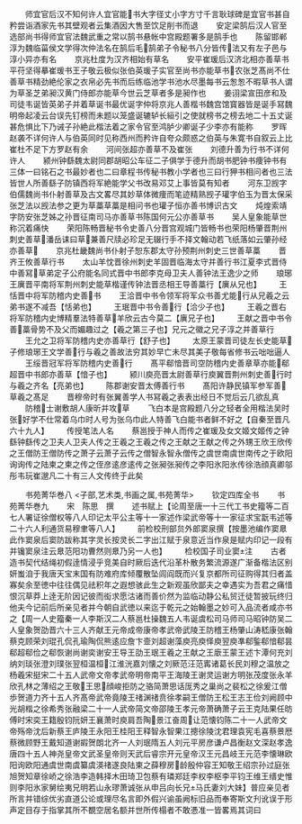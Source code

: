 <!-- { "loadSidebar": true } -->
　　师宜官后汉不知何许人宜官能书大字径丈小字方寸千言耿球碑是宜官书甚自矜尝诣酒家先书其壁观者云集酒因大售至饮足削书而退
　　安定梁鹄后汉人官至选部尚书得师宜官法魏武重之常以鹄书悬帐中宫殿题署多是鹄手也
　　陈留邯郸淳为魏临菑侯文学得次仲法名在鹄后毛鹄弟子令秘书八分皆传法又有左子邑与淳小异亦有名
　　京兆杜度为汉齐相始有草名
　　安平崔瑗后汉济北相亦善草书平苻坚得摹崔瑗书王子敬云极似张伯英瑗子实官至尚书亦能草书农张芝髙尚不仕善草书精劲絶伦家之衣帛必先书而后练临池学书池水尽墨每书云怱怱不暇草书人谓为草圣芝弟昶汉黄门侍郎亦能草今世云芝草者多是昶作也
　　姜诩梁宣田彦和及司徒韦诞皆英弟子并着草诞书最优诞字仲将京兆人善楷书魏宫馆寳器皆是诞手冩魏明帝起凌云台误先钉榜而未题以笼盛诞辘轳长絙引之使就榜书之榜去地二十五丈诞甚危惧比下乃诫子孙絶此楷法着之家令官至鸿胪少卿诞子少李亦有能称
　　罗晖赵袭不详何许人与伯英同时见称西州而矜许自夸众颇惑之伯英与朱寛书自叙云上比崔杜不足下方罗赵有余
　　河间张超亦善草不及崔张
　　刘德升善为行书不详何许人
　　颍州钟繇魏太尉同郡胡昭公车征二子俱学于德升而胡书肥钟书痩钟书有三体一曰铭石之书最妙者也二曰章程书传秘书教小学者也三曰行狎书相问者也三法皆世人所善繇子防镇西将军絶能学父书改易邓艾上事皆莫有知者
　　河东卫觊字伯儒魏尚书仆射善草及古文畧尽其妙草体微痩而笔迹精熟觊子瓘字伯玉为晋太保采张芝法以觊法参之更为草藁草藁是相问书也瓘子恒亦善书博识古文
　　炖煌索靖字防安张芝姊之孙晋征南司马亦善草书陈国何元公亦善草书
　　吴人皇象能草世称沉着痛快
　　荣阳陈畅晋秘书令史善八分晋宫观城门皆畅书也荣阳杨肇晋荆州刺史善草潘岳诔曰草兼善尺牍必珍足无辍行手不择文翰动若飞纸落如云肇孙经亦善草
　　京兆杜畿魏尚书仆射子恕东郡太守孙预荆州刺史三世善草藁
　　晋齐王攸善草行书
　　太山羊忱晋徐州刺史羊固晋临海太守并善行书江夏李式晋侍中善冩草弟定子公府能名同式晋中书郎李克母卫夫人善钟法王逸少之师
　　琅琊王廙晋平南将军荆州刺史能草楷谨传钟法晋丞相王导善藁行【廙从兄也】
　　王恬晋中将军防稽内史善书
　　王洽晋中书令领军将军众书善尤能行从兄羲之云弟书遂不减吾【恬弟也】
　　王珉晋中书令善行【洽少子也】
　　王羲之晋右将军防稽内史博精羣法特善草羊欣云古今莫二【廙兄子也】
　　王献之晋中书令善藁骨势不及父而媚趣过之【羲之第三子也】兄元之徽之兄子淳之并善草行
　　王允之卫将军防稽内史亦善草行【舒子也】
　　太原王蒙晋司徒左长史能草子修琅琊王文学善行与羲之善故法穷其妙早亡未尽其美子敬每省修书云咄咄逼人
　　王绥晋冠军将军防稽内史善行
　　髙平郗愔晋司空防稽内史善章草亦能郗超晋中书郎亦善草【愔子也】
　　颍川庾亮晋太尉善草行庾翼晋荆州刺史善行时与羲之齐名【亮弟也】
　　陈郡谢安晋太傅善行书
　　髙阳许静民镇军参军善草羲之髙足
　　晋穆帝时有张翼善学人书冩羲之表表出经日不觉后云几欲乱真
　　防稽士谢敷胡人康昕并攻草
　　飞白本是宫殿题八分之轻者全用楷法吴时张好学不仕常着乌巾时人号为张乌巾此人特善飞白能书者鲜不好之【自秦至晋凡六十九人】
　　传授笔法人名
　　蔡邕授于神人而传之崔瑗及女文姬文姬传之钟繇钟繇传之卫夫人卫夫人传之王羲之王羲之传之王献之王献之传之外甥王欣王欣传之王僧防王僧防传之萧子云萧子云传之僧智永智永僧传之虞世南虞世南传之于欧阳询询传之陆柬之柬之传之侄彦逺彦逺传之张昶张昶传之李阳氷阳氷传徐浩顔真卿邬彤韦玩崔邈凡二十有三人文传终于此矣

　　书苑菁华巻八
<子部,艺术类,书画之属,书苑菁华>
　　钦定四库全书
　　书苑菁华巻九
　　宋　陈思　撰
　　述书赋上【论周至唐一十三代工书史籀等二百七人署证徐僧权等八人印记太平公主等十一家述作梁武帝等十一家征求宝翫韦述等二十六人利通货易穆聿等八人】
　　前检校刑部贠外郎窦泉撰【按墨池编作窦臮此作窦泉后窦防跋称其字灵长按灵长二字出江赋于泉意近当作泉是赋内印记一段有并镵窦泉注云臮范阳功曹然则臮乃另一人也】
　　检校国子司业窦注
　　古者造书契代结绳初假逹情浸乎竞美自时厥后迭代沿革朴散务繁流源遂广渐备楷法区别妍蚩洎于我唐天宝末国有防难府库倾覆散坠闾阎既而兴复京都所司征购得其归者盖寡矣余至徳中往往偶见祛积年之遐想骇此生之新观虽欣鄙夫之幸遇实为吾君之痛惜恨沉草莽上逹无阶因记彼而衒求愿沽诸而善价然为监临动静公私贸迁徒暂披玩终归他夫今记前后所亲见者并今朝自武徳以来迄于乾元之始翰墨之妙可入品流者咸亦书之【周一人史籀秦一人李斯汉二人蔡邕杜操魏五人韦诞虞松司马师司马昭钟防吴二人皇象贺劭晋六十三人齐献王元帝成帝康帝孝武帝武陵王防稽王杨肇山涛嵇康张翰蔡克顾荣刘琨孔侃孔瑜陶侃熊逺应詹卞壸刘超谢藻庾亮庾怿庾翌庾凖郗鍳郗愔郗昙郗超郗俭之郗恢谢尚谢奕谢安王导王劭王珉王羲之王献之王廞王蒙王述卞潭何充刘纳刘琰张澄刘璞张翌桓温桓江淮洸嘉刘懐之刘厥范汪范寗诸葛长民刘穆之温放之杨羲宋挺宋二十五人武帝文帝孝武帝明帝南平王海陵王谢灵运谢方明张茂度张永羊欣孔林之薄绍之王敬王思顔峻拒防之骆简萧思话厐秀之巢尚之裴松之徐爰江僧歩贺道力齐十五人齐髙帝武帝竟陵王禇渊禇贲徐孝嗣王僧防王松王志王俭刘阙顾中光胡楷之徐希秀张融梁二十一人武帝简文帝邵陵王孝元帝萧确萧子云王克陆果任昉傅时宋奕王籍殷钧阮妍王襄萧时庾肩吾陶景江奋周让范懐钧陈二十一人武帝文帝殇帝沈后新蔡王庐陵王永阳王桂阳王释智永智果江摠徐陵沈君理袁宪毛喜蔡景厯蔡微顾野王戴知道谢嘏贺朗北齐一人刘珉隋五人刘元平房彦谦卢昌衡赵文深赵孝逸唐四十五人神尧皇帝文武圣皇帝则天武后睿宗开元皇帝汉王元昌岐王元范李懐琳欧阳询欧阳通虞世南虞纂虞渶禇遂良陆柬之薛穆房龄殷仲容王知敬王绍宗孙过庭张旭贺知章徐峤之徐浩李造韩择木田琦卫包蔡有璘郑廷李权李枢李平钧王维王缙史惟则李阳氷家舅绘夷兄明若山永璆萧诚张从申吕向长兄马氏妻刘大妹】普应亲见者所言并错综优劣直道公论或理尽名言即外假兴谕虽阙标旧品而奉寄斯文刋讹误于形声定目存于指掌其所不覩空居名额并世所传榻者不敢慿准一皆畧焉其词曰
